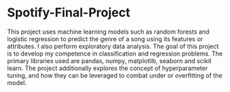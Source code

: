 # Spotify-Final-Project

This project uses machine learning models such as random forests and logistic regression to predict the genre of a song using its features or attributes. I also perform exploratory data analysis. The goal of this project is to develop my competence in classification and regression problems. The primary libraries used are pandas, numpy, matplotlib, seaborn and scikit learn. The project additionally explores the concept of hyperparameter tuning, and how they can be leveraged to combat under or overfitting of the model.

